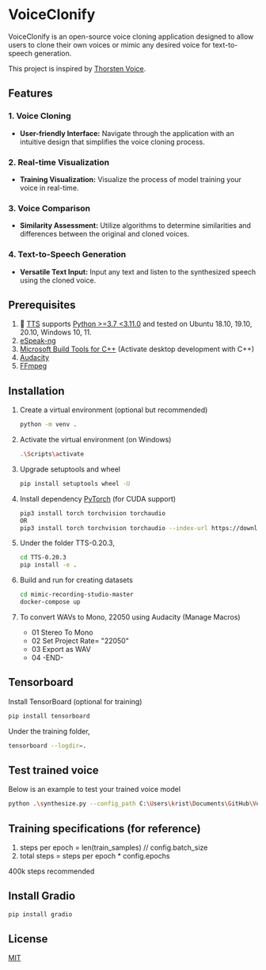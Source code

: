 # VoiceClonify

VoiceClonify is an open-source voice cloning application designed to allow users to clone their own voices or mimic any desired voice for text-to-speech generation.

This project is inspired by [Thorsten Voice](https://www.youtube.com/watch?v=bJjzSo_fOS8&ab_channel=Thorsten-Voice).

## Features

### 1. Voice Cloning

- **User-friendly Interface:** Navigate through the application with an intuitive design that simplifies the voice cloning process.

### 2. Real-time Visualization

- **Training Visualization:** Visualize the process of model training your voice in real-time.

### 3. Voice Comparison

- **Similarity Assessment:** Utilize algorithms to determine similarities and differences between the original and cloned voices.

### 4. Text-to-Speech Generation

- **Versatile Text Input:** Input any text and listen to the synthesized speech using the cloned voice.

## Prerequisites 

1. 🐸 [TTS](https://github.com/coqui-ai/TTS) supports [Python >=3.7 <3.11.0](https://www.python.org/downloads/) and tested on Ubuntu 18.10, 19.10, 20.10, Windows 10, 11.
2. [eSpeak-ng](https://github.com/espeak-ng/espeak-ng/releases/tag/1.51)
3. [Microsoft Build Tools for C++](https://visualstudio.microsoft.com/visual-cpp-build-tools/) (Activate desktop development with C++)
4. [Audacity](https://www.audacityteam.org/download/)
5. [FFmpeg](https://www.ffmpeg.org/download.html)

## Installation

1. Create a virtual environment (optional but recommended)
    ```bash
    python -m venv .
    ```

2. Activate the virtual environment (on Windows)
    ```bash
    .\Scripts\activate
    ```

3. Upgrade setuptools and wheel
    ```bash
    pip install setuptools wheel -U
    ```

4. Install dependency [PyTorch](https://pytorch.org/get-started/locally/) (for CUDA support)
    ```bash
    pip3 install torch torchvision torchaudio
    OR
    pip3 install torch torchvision torchaudio --index-url https://download.pytorch.org/whl/cu121
    ```

5. Under the folder TTS-0.20.3,
    ```bash
    cd TTS-0.20.3
    pip install -e .
    ```

6. Build and run for creating datasets
    ```bash
    cd mimic-recording-studio-master
    docker-compose up
    ```

7. To convert WAVs to Mono, 22050 using Audacity (Manage Macros)
    - 01 Stereo To Mono 
    - 02 Set Project Rate= "22050"
    - 03 Export as WAV
    - 04 -END-

## Tensorboard

Install TensorBoard (optional for training)
```bash
pip install tensorboard
```
Under the training folder,
```bash
tensorboard --logdir=.
```

## Test trained voice

Below is an example to test your trained voice model
```bash
python .\synthesize.py --config_path C:\Users\krist\Documents\GitHub\VoiceClonify\kengli_training_space\vits_ljspeech-January-23-2024_02+16AM-23066a7\config.json --model_path C:\Users\krist\Documents\GitHub\VoiceClonify\kengli_training_space\vits_ljspeech-January-23-2024_02+16AM-23066a7\best_model.pth --text "Hello, I am testing my cloned voice!" --out_path C:\Users\krist\Documents\GitHub\VoiceClonify\kengli_training_space\test.wav
```

## Training specifications (for reference)

1) steps per epoch = len(train_samples) // config.batch_size
2) total steps = steps per epoch * config.epochs

400k steps recommended

## Install Gradio
```bash
pip install gradio
```

## License
[MIT](https://choosealicense.com/licenses/mit/)